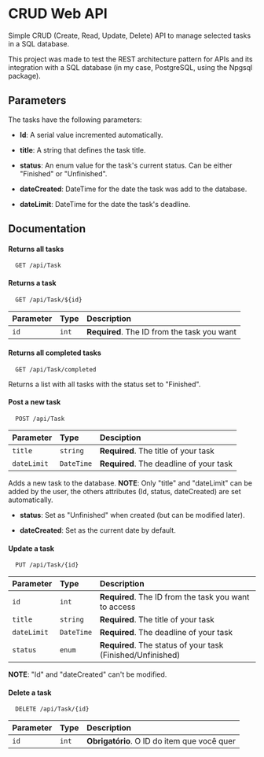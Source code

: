 
# CRUD Web API

Simple CRUD (Create, Read, Update, Delete) API to manage selected tasks in a SQL database.

This project was made to test the REST architecture pattern for APIs and its integration with a SQL database (in my case, PostgreSQL, using the Npgsql package). 


## Parameters

The tasks have the following parameters:

- **Id**: A serial value incremented automatically.

- **title**: A string that defines the task title.

- **status**: An enum value for the task's current status. Can be either "Finished" or "Unfinished".

- **dateCreated**: DateTime for the date the task was add to the database.

- **dateLimit**: DateTime for the date the task's deadline.



## Documentation

#### Returns all tasks

```http
  GET /api/Task
```

#### Returns a task

```http
  GET /api/Task/${id}
```

| Parameter   | Type       | Description                                   |
| :---------- | :--------- | :------------------------------------------ |
| `id`      | `int` | **Required**. The ID from the task you want |

#### Returns all completed tasks

```http
  GET /api/Task/completed
```
Returns a list with all tasks with the status set to "Finished".

#### Post a new task

```http
  POST /api/Task
```

| Parameter  | Type       | Desciption                                   |
| :---------- | :--------- | :------------------------------------------ |
| `title`      | `string` | **Required**. The title of your task |
| `dateLimit`      | `DateTime` | **Required**. The deadline of your task |

Adds a new task to the database. **NOTE**: Only "title" and "dateLimit" can be added by the user, the others attributes (Id, status, dateCreated) are set automatically.

- **status**: Set as "Unfinished" when created (but can be modified later).

- **dateCreated**: Set as the current date by default.

#### Update a task

```http
  PUT /api/Task/{id}
```

| Parameter   | Type       | Description                                   |
| :---------- | :--------- | :------------------------------------------ |
| `id`      | `int` | **Required**. The ID from the task you want to access |
| `title`      | `string` | **Required**. The title of your task |
| `dateLimit`      | `DateTime` | **Required**. The deadline of your task |
| `status`      | `enum` | **Required**. The status of your task (Finished/Unfinished) |

**NOTE**: "Id" and "dateCreated" can't be modified.

#### Delete a task

```http
  DELETE /api/Task/{id}
```

| Parameter   | Type       | Description                                   |
| :---------- | :--------- | :------------------------------------------ |
| `id`      | `int` | **Obrigatório**. O ID do item que você quer |





